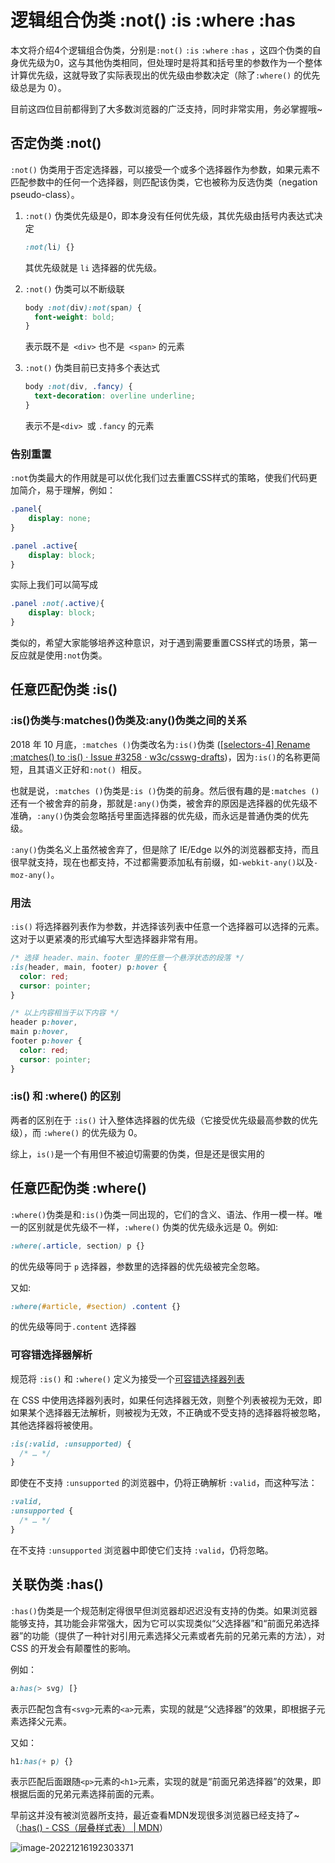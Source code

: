 # 逻辑组合伪类 :not() :is :where :has 

本文将介绍4个逻辑组合伪类，分别是`:not()` `:is` `:where` `:has` ，这四个伪类的自身优先级为0，这与其他伪类相同，但处理时是将其和括号里的参数作为一个整体计算优先级，这就导致了实际表现出的优先级由参数决定（除了`:where()` 的优先级总是为 0）。

目前这四位目前都得到了大多数浏览器的广泛支持，同时非常实用，务必掌握哦~

## 否定伪类 :not()

`:not()` 伪类用于否定选择器，可以接受一个或多个选择器作为参数，如果元素不匹配参数中的任何一个选择器，则匹配该伪类，它也被称为反选伪类（negation pseudo-class）。

1. `:not()` 伪类优先级是0，即本身没有任何优先级，其优先级由括号内表达式决定

   ```css
   :not(li) {}
   ```

   其优先级就是 `li` 选择器的优先级。

2. `:not()` 伪类可以不断级联

   ```css
   body :not(div):not(span) {
     font-weight: bold;
   }
   ```

   表示既不是` <div>` 也不是` <span>` 的元素

3. `:not()` 伪类目前已支持多个表达式

   ```css
   body :not(div, .fancy) {
     text-decoration: overline underline;
   }
   ```

   表示不是`<div> `或 `.fancy` 的元素

### 告别重置

`:not`伪类最大的作用就是可以优化我们过去重置CSS样式的策略，使我们代码更加简介，易于理解，例如：

```css
.panel{
    display: none;
}

.panel .active{
    display: block;
}
```

实际上我们可以简写成

```css
.panel :not(.active){
    display: block;
}
```

类似的，希望大家能够培养这种意识，对于遇到需要重置CSS样式的场景，第一反应就是使用`:not`伪类。

## 任意匹配伪类 :is()

### :is()伪类与:matches()伪类及:any()伪类之间的关系

2018 年 10 月底，`:matches ()`伪类改名为`:is()`伪类 ([[selectors-4] Rename :matches() to :is() · Issue #3258 · w3c/csswg-drafts](https://github.com/w3c/csswg-drafts/issues/3258))，因为`:is()`的名称更简短，且其语义正好和`:not() `相反。

也就是说，`:matches ()`伪类是`:is ()`伪类的前身。然后很有趣的是`:matches ()`还有一个被舍弃的前身，那就是`:any()`伪类，被舍弃的原因是选择器的优先级不准确，`:any()`伪类会忽略括号里面选择器的优先级，而永远是普通伪类的优先级。

`:any()`伪类名义上虽然被舍弃了，但是除了 IE/Edge 以外的浏览器都支持，而且很早就支持，现在也都支持，不过都需要添加私有前缀，如`-webkit-any()`以及`-moz-any()`。

### 用法

 `:is()` 将选择器列表作为参数，并选择该列表中任意一个选择器可以选择的元素。这对于以更紧凑的形式编写大型选择器非常有用。

```css
/* 选择 header、main、footer 里的任意一个悬浮状态的段落 */
:is(header, main, footer) p:hover {
  color: red;
  cursor: pointer;
}

/* 以上内容相当于以下内容 */
header p:hover,
main p:hover,
footer p:hover {
  color: red;
  cursor: pointer;
}
```

### :is() 和 :where() 的区别

两者的区别在于 `:is()` 计入整体选择器的优先级（它接受优先级最高参数的优先级），而 `:where()` 的优先级为 0。

综上，`is()`是一个有用但不被迫切需要的伪类，但是还是很实用的

## 任意匹配伪类 :where()

`:where()`伪类是和`:is()`伪类一同出现的，它们的含义、语法、作用一模一样。唯一的区别就是优先级不一样，`:where()` 伪类的优先级永远是 0。例如:

```css
:where(.article, section) p {}
```

的优先级等同于 `p` 选择器，参数里的选择器的优先级被完全忽略。

又如:
```css
:where(#article, #section) .content {}
```

的优先级等同于`.content` 选择器

### 可容错选择器解析

规范将 `:is()` 和 `:where()` 定义为接受一个[可容错选择器列表](https://drafts.csswg.org/selectors-4/#typedef-forgiving-selector-list)

在 CSS 中使用选择器列表时，如果任何选择器无效，则整个列表被视为无效，即如果某个选择器无法解析，则被视为无效，不正确或不受支持的选择器将被忽略，其他选择器将被使用。

```css
:is(:valid, :unsupported) {
  /* … */
}
```

即使在不支持 `:unsupported` 的浏览器中，仍将正确解析 `:valid`，而这种写法：

```css
:valid,
:unsupported {
  /* … */
}
```

在不支持 `:unsupported` 浏览器中即使它们支持 `:valid`，仍将忽略。

## 关联伪类 :has()

`:has()`伪类是一个规范制定得很早但浏览器却迟迟没有支持的伪类。如果浏览器能够支持，其功能会非常强大，因为它可以实现类似“父选择器”和“前面兄弟选择器”的功能（提供了一种针对引用元素选择父元素或者先前的兄弟元素的方法），对CSS 的开发会有颠覆性的影响。

例如：

```css
a:has(> svg) [}
```

表示匹配包含有`<svg>`元素的`<a>`元素，实现的就是“父选择器”的效果，即根据子元素选择父元素。

又如：

```css
h1:has(+ p) {}
```

表示匹配后面跟随`<p>`元素的`<h1>`元素，实现的就是“前面兄弟选择器”的效果，即根据后面的兄弟元素选择前面的元素。

早前这并没有被浏览器所支持，最近查看MDN发现很多浏览器已经支持了~（[:has() - CSS（层叠样式表） | MDN](https://developer.mozilla.org/zh-CN/docs/Web/CSS/:has)）

![image-20221216192303371](https://cdn.yihuiblog.top/images/202212161923485.png)

